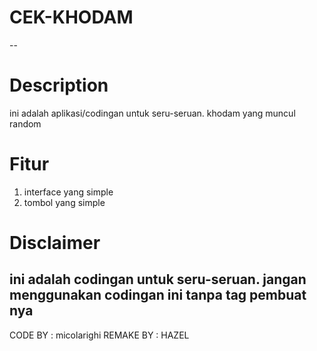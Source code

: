 # CEK-KHODAM
--
# Description
ini adalah aplikasi/codingan untuk seru-seruan. khodam yang muncul random
# Fitur
1. interface yang simple
2. tombol yang simple
# Disclaimer
ini adalah codingan untuk seru-seruan. jangan menggunakan codingan ini tanpa tag pembuat nya 
--
CODE BY : micolarighi
REMAKE BY : HAZEL
